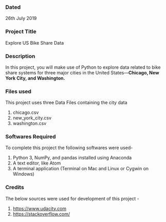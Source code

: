 ### Dated
26th July 2019  

### Project Title
Explore US Bike Share Data  

### Description
In this project, you will make use of Python to explore data related to bike share systems for three major cities in the United States—**Chicago, New York City, and Washington.**

### Files used
This project uses three Data Files containing the city data
1. chicago.csv
2. new_york_city.csv
3. washington.csv

### Softwares Required
To complete this project the following softwares were used-
1. Python 3, NumPy, and pandas installed using Anaconda
2. A text editor, like Atom
3. A terminal application (Terminal on Mac and Linux or Cygwin on Windows)

### Credits
The below sources were used for development of this project -
1. https://www.udacity.com
2. https://stackoverflow.com/
